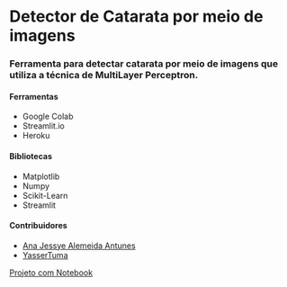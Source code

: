 # Detector de Catarata por meio de imagens

<h3> Ferramenta para detectar catarata por meio de imagens que utiliza a técnica de MultiLayer Perceptron.</h3>

<h4>Ferramentas</h4>
<ul>
  <li>Google Colab</li>
  <li>Streamlit.io</li>
  <li>Heroku</li>
</ul>

<h4>Bibliotecas</h4>
<ul>
  <li>Matplotlib</li>
  <li>Numpy</li>
  <li>Scikit-Learn</li>
  <li>Streamlit</li>
</ul>

<h4><strong>Contribuidores</strong></h4>
<ul>
  <li><a href="https://github.com/AntunesAna">Ana Jessye Alemeida Antunes</a></li>
  <li><a href="https://github.com/YasserTuma">YasserTuma</a></li>
</ul>

<a href="https://1drv.ms/u/s!Al4V1XqvEXSxg-Zhgwifh1NCGj6tbQ?e=D1t7yG">Projeto com Notebook</a>
